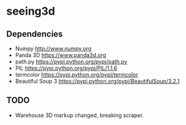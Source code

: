 seeing3d
============

Dependencies
-------------

- Numpy http://www.numpy.org
- Panda 3D https://www.panda3d.org
- path.py https://pypi.python.org/pypi/path.py
- PIL https://pypi.python.org/pypi/PIL/1.1.6
- termcolor https://pypi.python.org/pypi/termcolor
- Beautiful Soup 3 https://pypi.python.org/pypi/BeautifulSoup/3.2.1


TODO
----

- Warehouse 3D markup changed, breaking scraper.
